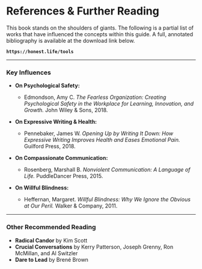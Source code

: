 # References & Further Reading

This book stands on the shoulders of giants. The following is a partial list of works that have influenced the concepts within this guide. A full, annotated bibliography is available at the download link below.

**`https://honest.life/tools`**

---

### Key Influences

*   **On Psychological Safety:**
    *   Edmondson, Amy C. *The Fearless Organization: Creating Psychological Safety in the Workplace for Learning, Innovation, and Growth.* John Wiley & Sons, 2018.

*   **On Expressive Writing & Health:**
    *   Pennebaker, James W. *Opening Up by Writing It Down: How Expressive Writing Improves Health and Eases Emotional Pain.* Guilford Press, 2018.

*   **On Compassionate Communication:**
    *   Rosenberg, Marshall B. *Nonviolent Communication: A Language of Life.* PuddleDancer Press, 2015.

*   **On Willful Blindness:**
    *   Heffernan, Margaret. *Willful Blindness: Why We Ignore the Obvious at Our Peril.* Walker & Company, 2011.

---

### Other Recommended Reading

*   **Radical Candor** by Kim Scott
*   **Crucial Conversations** by Kerry Patterson, Joseph Grenny, Ron McMillan, and Al Switzler
*   **Dare to Lead** by Brené Brown

